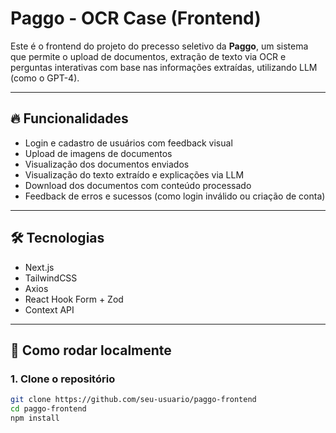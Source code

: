 # Paggo - OCR Case (Frontend)

Este é o frontend do projeto do precesso seletivo da **Paggo**, um sistema que permite o upload de documentos, extração de texto via OCR e perguntas interativas com base nas informações extraídas, utilizando LLM (como o GPT-4).

---

## 🔥 Funcionalidades

- Login e cadastro de usuários com feedback visual
- Upload de imagens de documentos
- Visualização dos documentos enviados
- Visualização do texto extraído e explicações via LLM
- Download dos documentos com conteúdo processado
- Feedback de erros e sucessos (como login inválido ou criação de conta)

---

## 🛠 Tecnologias

- Next.js
- TailwindCSS
- Axios
- React Hook Form + Zod
- Context API

---

## 🚀 Como rodar localmente

### 1. Clone o repositório

```bash
git clone https://github.com/seu-usuario/paggo-frontend
cd paggo-frontend
npm install
